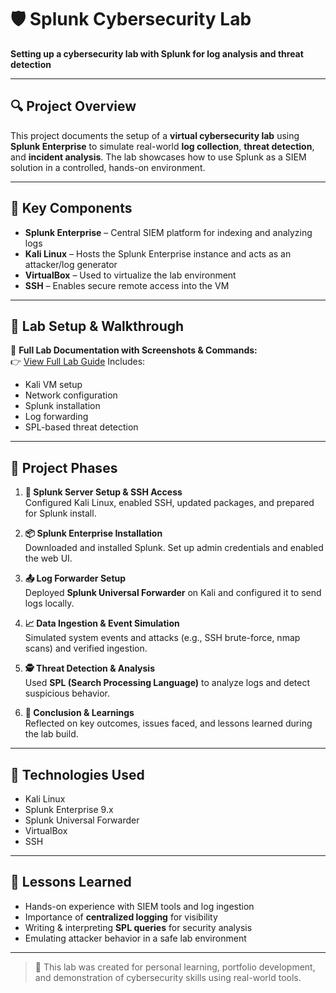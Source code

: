 # 🛡️ Splunk Cybersecurity Lab  
**Setting up a cybersecurity lab with Splunk for log analysis and threat detection**

---

## 🔍 Project Overview

This project documents the setup of a **virtual cybersecurity lab** using **Splunk Enterprise** to simulate real-world **log collection**, **threat detection**, and **incident analysis**. The lab showcases how to use Splunk as a SIEM solution in a controlled, hands-on environment.

---

## 🧩 Key Components

- **Splunk Enterprise** – Central SIEM platform for indexing and analyzing logs  
- **Kali Linux** – Hosts the Splunk Enterprise instance and acts as an attacker/log generator  
- **VirtualBox** – Used to virtualize the lab environment  
- **SSH** – Enables secure remote access into the VM

---

## 🧱 Lab Setup & Walkthrough

📘 **Full Lab Documentation with Screenshots & Commands:**  
👉 [View Full Lab Guide](https://github.com/jmcoded0/Splunk-Cybersecurity-Lab-/blob/main/docs/Splunk-Cybersecurity-Lab.md)
Includes:
- Kali VM setup
- Network configuration
- Splunk installation
- Log forwarding
- SPL-based threat detection

---

## 🧪 Project Phases

1. **🔧 Splunk Server Setup & SSH Access**  
   Configured Kali Linux, enabled SSH, updated packages, and prepared for Splunk install.

2. **📦 Splunk Enterprise Installation**  
   Downloaded and installed Splunk. Set up admin credentials and enabled the web UI.

3. **📤 Log Forwarder Setup**  
   Deployed **Splunk Universal Forwarder** on Kali and configured it to send logs locally.

4. **📈 Data Ingestion & Event Simulation**  
   Simulated system events and attacks (e.g., SSH brute-force, nmap scans) and verified ingestion.

5. **🕵️ Threat Detection & Analysis**  
   Used **SPL (Search Processing Language)** to analyze logs and detect suspicious behavior.

6. **📝 Conclusion & Learnings**  
   Reflected on key outcomes, issues faced, and lessons learned during the lab build.

---

## 📌 Technologies Used

- Kali Linux  
- Splunk Enterprise 9.x  
- Splunk Universal Forwarder  
- VirtualBox  
- SSH

---

## 🧠 Lessons Learned

- Hands-on experience with SIEM tools and log ingestion  
- Importance of **centralized logging** for visibility  
- Writing & interpreting **SPL queries** for security analysis  
- Emulating attacker behavior in a safe lab environment

---

> 🚀 This lab was created for personal learning, portfolio development, and demonstration of cybersecurity skills using real-world tools.

